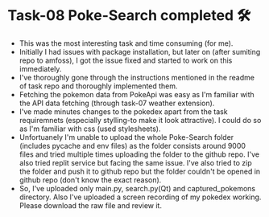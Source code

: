 # Task-08 Poke-Search completed 🛠️

- This was the most interesting task and time consuming (for me).
- Initially I had issues with package installation, but later on (after sumiting repo to amfoss), I got the issue fixed and started to work on this immediately.
- I've thoroughly gone through the instructions mentioned in the readme of task repo and thoroughly implemented them.
- Fetching the pokemon data from PokeApi was easy as I'm familiar with the API data fetching (through task-07 weather extension).
- I've made minutes changes to the pokedex apart from the task requiremnets (especially stylling-to make it look attractive). I could do so as I'm familiar with css (used stylesheets).
- Unfortuanely I'm unable to upload the whole Poke-Search folder (includes pycache and env files) as the folder consists around 9000 files and tried multiple times uploading the folder to the github repo. I've also tried replit service but facing the same issue. I've also tried to zip the folder and push it to github repo but the folder couldn't be opened in github repo (don't know the exact reason).
- So, I've uploaded only main.py, search.py(Qt) and captured_pokemons directory. Also I've uploaded a screen recording of my pokedex working. Please download the raw file and review it.
